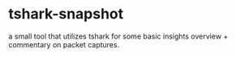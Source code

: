 # tshark-snapshot
a small tool that utilizes tshark for some basic insights overview + commentary on packet captures.

